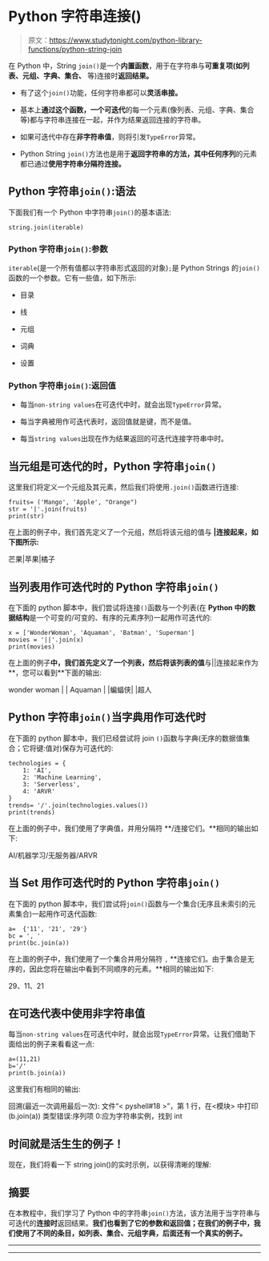 # Python 字符串连接()

> 原文：<https://www.studytonight.com/python-library-functions/python-string-join>

在 Python 中，String `join()`是一个**内置函数**，用于在字符串与**可重复项(如列表、元组、字典、集合、** 等)连接时**返回结果。**

*   有了这个`join()`功能，任何字符串都可以**灵活串接。**

*   基本上**通过这个函数，一个可迭代**的每一个元素(像列表、元组、字典、集合等)都与字符串连接在一起，并作为结果返回连接的字符串。

*   如果可迭代中存在**非字符串值**，则将引发`TypeError`异常。

*   Python String `join()`方法也是用于**返回字符串的方法，其中任何序列**的元素都已通过**使用字符串分隔符连接。**

## Python 字符串`join()`:语法

下面我们有一个 Python 中字符串`join()`的基本语法:

```
string.join(iterable)
```

### Python 字符串`join()`:参数

`iterable`(是一个所有值都以字符串形式返回的对象)`;`是 Python Strings 的`join()`函数的一个参数。它有一些值，如下所示:

*   目录

*   线

*   元组

*   词典

*   设置

### Python 字符串`join()`:返回值

*   每当`non-string values`在可迭代中时，就会出现`TypeError`异常。

*   每当字典被用作可迭代表时，返回值就是键，而不是值。

*   每当`string values`出现在作为结果返回的可迭代连接字符串中时。

## 当元组是可迭代的时，Python 字符串`join()`

这里我们将定义一个元组及其元素，然后我们将使用`.join()`函数进行连接:

```
fruits= ('Mango', 'Apple', "Orange")
str = '|'.join(fruits)
print(str)
```

在上面的例子中，我们首先定义了一个元组，然后将该元组的值与 **|连接起来，如下图所示:**

芒果|苹果|橘子

## 当列表用作可迭代时的 Python 字符串`join()`

在下面的 python 脚本中，我们尝试将连接`()`函数与一个列表(在 **Python 中的数据结构**是一个可变的/可变的、有序的元素序列)一起用作可迭代的:

```
x = ['WonderWoman', 'Aquaman', 'Batman', 'Superman']
movies = '||'.join(x)
print(movies)
```

在上面的例子**中，我们首先定义了一个列表，然后将该列表的值**与||连接起来作为**，您可以看到**下面的输出:

wonder woman | | Aquaman | |蝙蝠侠| |超人

## Python 字符串`join()`当字典用作可迭代时

在下面的 python 脚本中，我们已经尝试将 join `()`函数与字典(无序的数据值集合；它将键:值对)保存为可迭代的:

```
technologies = {
    1: 'AI',
    2: 'Machine Learning',
    3: 'Serverless',
    4: 'ARVR'
}
trends= '/'.join(technologies.values())
print(trends)
```

在上面的例子中，我们使用了字典值，并用分隔符 **/连接它们。**相同的输出如下:

AI/机器学习/无服务器/ARVR

## 当 Set 用作可迭代时的 Python 字符串`join()`

在下面的 python 脚本中，我们尝试将`join()`函数与一个集合(无序且未索引的元素集合)一起用作可迭代函数:

```
a=  {'11', '21', '29'}
bc = ', '
print(bc.join(a))
```

在上面的例子中，我们使用了一个集合并用分隔符 `,` **连接它们。由于集合是无序的，因此您将在输出中看到不同顺序的元素。**相同的输出如下:

29、11、21

## 在可迭代表中使用非字符串值

每当`non-string values`在可迭代中时，就会出现`TypeError`异常。让我们借助下面给出的例子来看看这一点:

```
a=(11,21)
b='/'
print(b.join(a))
```

这里我们有相同的输出:

回溯(最近一次调用最后一次):
文件“< pyshell#18 >”，第 1 行，在<模块>
中打印(b.join(a))
类型错误:序列项 0:应为字符串实例，找到 int

## 时间就是活生生的例子！

现在，我们将看一下 string join()的实时示例，以获得清晰的理解:

## 摘要

在本教程中，我们学习了 Python 中的字符串`join()`方法，该方法用于当字符串与可迭代的**连接时**返回结果。**我们也看到了它的参数和返回值；在我们的例子中，我们使用了不同的条目，如列表、集合、元组字典，后面还有一个真实的例子。**

* * *

* * *